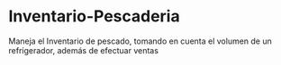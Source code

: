 # Inventario-Pescaderia
Maneja el Inventario de pescado, tomando en cuenta el volumen de un refrigerador, además de efectuar ventas
